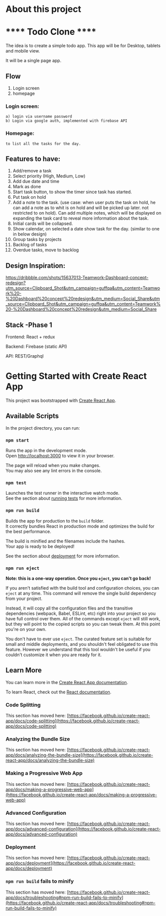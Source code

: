 # About this project

# **** Todo Clone ****

The idea is to create a simple todo app. This app will be for Desktop, tablets and mobile view.

It will be a single page app.

## Flow

1.  Login screen
2. homepage

### Login screen:
	a) login via username password
	b) Login via google auth, implemented with firebase API

### Homepage:
	to list all the tasks for the day.

## Features to have:
1. Add/remove a task
2. Select priority (High, Medium, Low)
3. Add due date and time
4. Mark as done
5. Start task button, to show the timer since task has started.
6. Put task on hold
7. Add a note to the task. (use case: when user puts the task on hold, he can add a note as to whit is on hold and will be picked up later. not restricted to on hold). Can add multiple notes, which will be displayed on expanding the task card to reveal more information about the task.
8. Initial cards will be collapsed.
9. Show calendar, on selected a date show task for the day. (similar to one in below design)
10. Group tasks by projects
11. Backlog of tasks
12. Overdue tasks, move to backlog


## Design Inspiration:
https://dribbble.com/shots/15637013-Teamwork-Dashboard-concept-redesign?utm_source=Clipboard_Shot&utm_campaign=guffqa&utm_content=Teamwork%20-%20Dashboard%20concept%20redesign&utm_medium=Social_Share&utm_source=Clipboard_Shot&utm_campaign=guffqa&utm_content=Teamwork%20-%20Dashboard%20concept%20redesign&utm_medium=Social_Share


## Stack -Phase 1

Frontend:
React + redux

Backend:
Firebase (static API)

API:
REST/Graphql


# Getting Started with Create React App

This project was bootstrapped with [Create React App](https://github.com/facebook/create-react-app).

## Available Scripts

In the project directory, you can run:

### `npm start`

Runs the app in the development mode.\
Open [http://localhost:3000](http://localhost:3000) to view it in your browser.

The page will reload when you make changes.\
You may also see any lint errors in the console.

### `npm test`

Launches the test runner in the interactive watch mode.\
See the section about [running tests](https://facebook.github.io/create-react-app/docs/running-tests) for more information.

### `npm run build`

Builds the app for production to the `build` folder.\
It correctly bundles React in production mode and optimizes the build for the best performance.

The build is minified and the filenames include the hashes.\
Your app is ready to be deployed!

See the section about [deployment](https://facebook.github.io/create-react-app/docs/deployment) for more information.

### `npm run eject`

**Note: this is a one-way operation. Once you `eject`, you can't go back!**

If you aren't satisfied with the build tool and configuration choices, you can `eject` at any time. This command will remove the single build dependency from your project.

Instead, it will copy all the configuration files and the transitive dependencies (webpack, Babel, ESLint, etc) right into your project so you have full control over them. All of the commands except `eject` will still work, but they will point to the copied scripts so you can tweak them. At this point you're on your own.

You don't have to ever use `eject`. The curated feature set is suitable for small and middle deployments, and you shouldn't feel obligated to use this feature. However we understand that this tool wouldn't be useful if you couldn't customize it when you are ready for it.

## Learn More

You can learn more in the [Create React App documentation](https://facebook.github.io/create-react-app/docs/getting-started).

To learn React, check out the [React documentation](https://reactjs.org/).

### Code Splitting

This section has moved here: [https://facebook.github.io/create-react-app/docs/code-splitting](https://facebook.github.io/create-react-app/docs/code-splitting)

### Analyzing the Bundle Size

This section has moved here: [https://facebook.github.io/create-react-app/docs/analyzing-the-bundle-size](https://facebook.github.io/create-react-app/docs/analyzing-the-bundle-size)

### Making a Progressive Web App

This section has moved here: [https://facebook.github.io/create-react-app/docs/making-a-progressive-web-app](https://facebook.github.io/create-react-app/docs/making-a-progressive-web-app)

### Advanced Configuration

This section has moved here: [https://facebook.github.io/create-react-app/docs/advanced-configuration](https://facebook.github.io/create-react-app/docs/advanced-configuration)

### Deployment

This section has moved here: [https://facebook.github.io/create-react-app/docs/deployment](https://facebook.github.io/create-react-app/docs/deployment)

### `npm run build` fails to minify

This section has moved here: [https://facebook.github.io/create-react-app/docs/troubleshooting#npm-run-build-fails-to-minify](https://facebook.github.io/create-react-app/docs/troubleshooting#npm-run-build-fails-to-minify)

